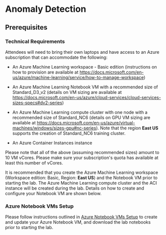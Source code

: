 # Anomaly Detection

## Prerequisites

### Technical Requirements

Attendees will need to bring their own laptops and have access to an Azure subscription that can accommodate the following:

- An Azure Machine Learning workspace - Basic edition (instructions on how to provision are available at https://docs.microsoft.com/en-us/azure/machine-learning/service/how-to-manage-workspace)

- An Azure Machine Learning Notebook VM with a recommended size of Standard_D3_v2 (details on VM sizing are available at https://docs.microsoft.com/en-us/azure/cloud-services/cloud-services-sizes-specs#dv2-series)

- An Azure Machine Learning compute cluster with one node with a recommended size of Standard_NC6 (details on GPU VM sizing are available at https://docs.microsoft.com/en-us/azure/virtual-machines/windows/sizes-gpu#nc-series).  Note that the region **East US** supports the creation of Standard_NC6 training cluster.

- An Azure Container Instances instance

Please note that all of the above (assuming recommended sizes) amount to 10 VM vCores. Please make sure your subscription's quota has available at least this number of vCores.

It is recommended that you create the Azure Machine Learning workspace (Workspace edition: Basic, Region: **East US**) and the Notebook VM prior to starting the lab. The Azure Machine Learning compute cluster and the ACI instance will be created during the lab. Details on how to create and configure your Notebook VM are shown below.

### Azure Notebook VMs Setup

Please follow instructions outlined in [Azure Notebook VMs Setup](./azure-notebook-vms-setup) to create and update your Azure Notebook VM, and download the lab notebooks prior to starting the lab.
